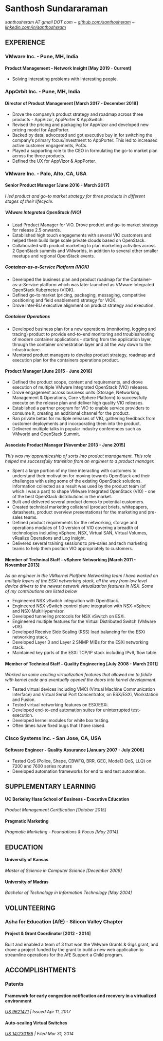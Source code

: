 # Santhosh Sundararaman
_santhoshsram AT gmail DOT com ~ [github.com/santhoshsram](https://github.com/santhoshsram) ~ [linkedin.com/in/santhoshsram](https://linkedin.com/in/santhoshsram)_

## EXPERIENCE
### VMware Inc. - Pune, MH, India
#### Product Management - Network Insight [May 2019 - Current]
- Solving interesting problems with interesting people.
### AppOrbit Inc. - Pune, MH, India
#### Director of Product Management [March 2017 - December 2018]
- Drove the company’s product strategy and roadmap across three products - AppVizor, AppPorter & AppSwitch.
- Revised the pricing and packaging for AppVizor and developed new pricing model for AppPorter.
- Backed by data, advocated and got executive buy in for switching the company’s primary focus/investment to AppPorter. This led to increased active customer engagements, PoCs.
- Played a supporting role to the CEO in formulating the go-to market plan across the three products.
- Defined the UX for AppVizor & AppPorter.

### VMware Inc. - Palo, Alto, CA, USA
#### Senior Product Manager [June 2016 - March 2017]
_I led product and go-to market strategy for three products in different stages of their lifecycle._

##### VMware Integrated OpenStack (VIO)
- Lead Product Manager for VIO. Drove product and go-to market strategy for release 2.5 onwards.
- Established high touch engagements with several VIO customers and helped them build large scale private clouds based on OpenStack. 
- Collaborated with product marketing to plan marketing activities across 2 OpenStack summits and VMworlds, in addition to several other smaller meetups and regional OpenStack events.

##### Container-as-a-Service Platform (VIOK)
- Developed the business plan and product roadmap for the Container-as-a-Service platform which was later launched as VMware Integrated OpenStack Kubernetes (VIOK).
- Defined go-to market (pricing, packaging, messaging, competitive positioning and field enablement) strategy for VIOK.
- Drove inter‐BU executive alignment on product strategy and execution. 

##### Container Operations
- Developed business plan for a new operations (monitoring, logging and tracing) product to provide end-to-end monitoring and troubleshooting of modern container applications - starting from the application layer, through the container orchestration layer and all the way down to the infrastructure.
- Mentored product managers to develop product strategy, roadmap and execution plan for the containers operations product.

#### Product Manager [June 2015 - June 2016]
- Defined the product scope, content and requirements, and drove execution of multiple VMware Integrated OpenStack (VIO) releases.
- Drove engagement across business units (Storage, Networking, Management & Operations, Core vSphere Platform) to successfully execute on the release plan and deliver high quality VIO releases.
- Established a partner program for VIO to enable service providers to consume it, creating an additional channel for the product. 
- Ran private betas for multiple releases of VIO, gathering feedback from customer deployments and incorporating them into the product. 
- Delivered multiple talks in popular industry conferences such as VMworld and OpenStack Summit.

#### Associate Product Manager [November 2013 - June 2015]
_This was my apprenticeship of sorts into product management. This role helped me successfully transition from an engineer to a product manager._

- Spent a large portion of my time interacting with customers to understand their motivation for moving towards OpenStack and their challenges with using some of the existing OpenStack solutions. Information collected as a result was used by the product team (of which I was a part) to shape VMware Integrated OpenStack (VIO) - one of the best OpenStack distributions in the market.
- Built and delivered several product demos to potential customers.
- Created technical marketing collateral (product briefs, whitepapers, datasheets, product overview presentations) for the marketing and pre-sales teams.
- Defined product requirements for the networking, storage and operations modules of 1.0 version of VIO covering a breadth of technologies including vSphere, NSX, Virtual SAN, Virtual Volumes, vRealize Operations and Log Insight.
- Delivered several training sessions to pre-sales and tech marketing teams to help them position VIO appropriately to customers.

#### Member of Technical Staff - vSphere Networking [March 2011 - November 2013]
_As an engineer in the VMkernel Platform Networking team I have worked on multiple layers of the ESXi networking stack, all the way from low level device drivers to the newest network virtualization features in NSX. Some of my contributions are listed below_

- Engineered NSX vSwitch integration with OpenStack.
- Engineered NSX vSwitch control plane integration with NSX-vSphere and NSX-MultiHypervisor.
- Developed tunneling protocols for NSX vSwitch on ESXi.
- Engineered multiple features for the Virtual Distributed Switch (VMware vDS).
- Developed Receive Side Scaling (RSS) load balancing for the ESXi networking stack.
- Developed Layer 3 and Layer 2 SNMP MIBs for the ESXi networking stack. 
- Maintained key parts of the ESXi TCP/IP stack including IPv6, flow table.

#### Member of Technical Staff - Quality Engineering [July 2008 - March 2011]
_Worked on some exciting virtualization features that allowed me to fiddle with kernel code and eventually opened the doors into kernel development._

- Tested virtual devices including VMCI (Virtual Machine Communication Interface) and Virtual Serial Port Concentrator, on ESX/ESXi, Workstation and Fusion.
- Tested virtual networking features on ESX/ESXi.
- Developed end-to-end automation suites for uninterrupted test-execution.
- Developed kernel modules for white box testing.
- Often times have fixed bugs that I have raised.

### Cisco Systems Inc. - San Jose, CA, USA
#### Software Engineer - Quality Assurance [January 2007 - July 2008]
- Tested QoS (Police, Shape, CBWFQ, BRR, GEC, Model3 QoS, LLQ) on 7200 and 7600 series routers 
- Developed automation frameworks for end to end test automation.

## SUPPLEMENTARY LEARNING
#### UC Berkeley Haas School of Business - Executive Education
_Product Management Certification [October 2015]_
#### Pragmatic Marketing
_Pragmatic Marketing - Foundations & Focus [May 2014]_

## EDUCATION
#### University of Kansas
_Master of Science in Computer Science [December 2006]_

#### University of Madras
_Bachelor of Technology in Information Technology [May 2004]_

## VOLUNTEERING
### Asha for Education (AfE) - Silicon Valley Chapter
#### Project & Grant Coordinator [2012 - 2014]
Built and enabled a team of 3 that won the VMware Grants & Gigs grant, and drove a project funded by the grant to build a new web application to streamline operations for the AfE Support a Child program.

## ACCOMPLISHTMENTS
### Patents
#### Framework for early congestion notification and recovery in a virtualized environment
_[US 9621471](http://patft.uspto.gov/netacgi/nph-Parser?Sect1=PTO1&Sect2=HITOFF&d=PALL&p=1&u=%2Fnetahtml%2FPTO%2Fsrchnum.htm&r=1&f=G&l=50&s1=9621471.PN.&OS=PN/9621471&RS=PN/9621471) | Issued Apr 11, 2017_

#### Auto-scaling Virtual Switches
_[US 14/230186](http://appft.uspto.gov/netacgi/nph-Parser?Sect1=PTO1&Sect2=HITOFF&d=PG01&p=1&u=%2Fnetahtml%2FPTO%2Fsrchnum.html&r=1&f=G&l=50&s1=%2220150277951%22.PGNR.&OS=DN/20150277951&RS=DN/20150277951) | Filed Mar 31, 2014_
